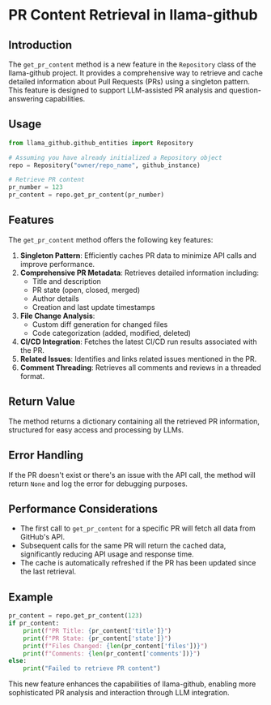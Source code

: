 # PR Content Retrieval in llama-github

## Introduction
The `get_pr_content` method is a new feature in the `Repository` class of the llama-github project. It provides a comprehensive way to retrieve and cache detailed information about Pull Requests (PRs) using a singleton pattern. This feature is designed to support LLM-assisted PR analysis and question-answering capabilities.

## Usage

```python
from llama_github.github_entities import Repository

# Assuming you have already initialized a Repository object
repo = Repository("owner/repo_name", github_instance)

# Retrieve PR content
pr_number = 123
pr_content = repo.get_pr_content(pr_number)
```

## Features

The `get_pr_content` method offers the following key features:

1. **Singleton Pattern**: Efficiently caches PR data to minimize API calls and improve performance.
2. **Comprehensive PR Metadata**: Retrieves detailed information including:
   - Title and description
   - PR state (open, closed, merged)
   - Author details
   - Creation and last update timestamps
3. **File Change Analysis**: 
   - Custom diff generation for changed files
   - Code categorization (added, modified, deleted)
4. **CI/CD Integration**: Fetches the latest CI/CD run results associated with the PR.
5. **Related Issues**: Identifies and links related issues mentioned in the PR.
6. **Comment Threading**: Retrieves all comments and reviews in a threaded format.

## Return Value

The method returns a dictionary containing all the retrieved PR information, structured for easy access and processing by LLMs.

## Error Handling

If the PR doesn't exist or there's an issue with the API call, the method will return `None` and log the error for debugging purposes.

## Performance Considerations

- The first call to `get_pr_content` for a specific PR will fetch all data from GitHub's API.
- Subsequent calls for the same PR will return the cached data, significantly reducing API usage and response time.
- The cache is automatically refreshed if the PR has been updated since the last retrieval.

## Example

```python
pr_content = repo.get_pr_content(123)
if pr_content:
    print(f"PR Title: {pr_content['title']}")
    print(f"PR State: {pr_content['state']}")
    print(f"Files Changed: {len(pr_content['files'])}")
    print(f"Comments: {len(pr_content['comments'])}")
else:
    print("Failed to retrieve PR content")
```

This new feature enhances the capabilities of llama-github, enabling more sophisticated PR analysis and interaction through LLM integration.